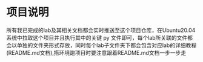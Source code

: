 # 项目说明

  所有我已完成的lab及其相关文档都会实时推送至这个项目仓库，在Ubuntu20.04系统中拉取这个项目并且执行其中的关键 py 文件即可，每个lab所关联的文件都会以单独的文件夹形式存放，同时每个lab子文件夹下都会包含对应lab的详细教程(README.md文档),搭环境跑项目时要注意跟着README.md文档一步一步走

